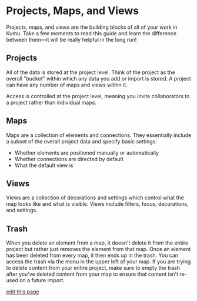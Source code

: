 # Projects, Maps, and Views

Projects, maps, and views are the building blocks of all of your work in Kumu. Take a few moments to read this guide and learn the difference between them—it will be really helpful in the long run!

## Projects

All of the data is stored at the project level. Think of the project as the overall "bucket" within which any data you add or import is stored. A project can have any number of maps and views within it.

Access is controlled at the project level, meaning you invite collaborators to a project rather than individual maps.

## Maps

Maps are a collection of elements and connections. They essentially include a subset of the overall project data and specify basic settings:

* Whether elements are positioned manually or automatically
* Whether connections are directed by default
* What the default view is

## Views

Views are a collection of decorations and settings which control what the map looks like and what is visible. Views include filters, focus, decorations, and settings.

## Trash

When you delete an element from a map, it doesn't delete it from the entire project but rather just removes the element from that map. Once an element has been deleted from every map, it then ends up in the trash. You can access the trash via the menu in the upper left of your map. If you are trying to delete content from your entire project, make sure to empty the trash after you've deleted content from your map to ensure that content isn't re-used on a future import.

<span class="edit-link"><a href="https://github.com/kumu/docs/blob/master/overview/projects-maps-views.md" target="_blank"><i class="fa fa-github"></i> edit this page</a></span>

